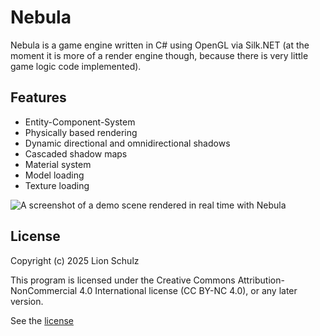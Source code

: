 # Nebula

Nebula is a game engine written in C# using OpenGL via Silk.NET (at the moment it is more of a render engine though, because there is very little game logic code implemented).

## Features

- Entity-Component-System
- Physically based rendering
- Dynamic directional and omnidirectional shadows
- Cascaded shadow maps
- Material system
- Model loading
- Texture loading

![A screenshot of a demo scene rendered in real time with Nebula](./Images/screenshot.jpg)

## License

Copyright (c) 2025 Lion Schulz

This program is licensed under the Creative Commons Attribution-NonCommercial 4.0 International license (CC BY-NC 4.0), or any later version.

See the [license](./LICENSE)
